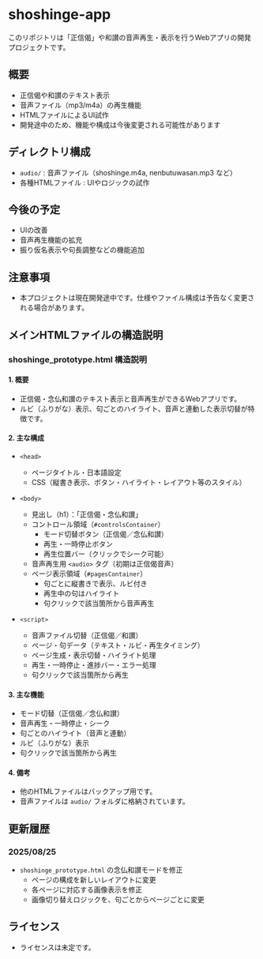 # shoshinge-app

このリポジトリは「正信偈」や和讃の音声再生・表示を行うWebアプリの開発プロジェクトです。

## 概要
- 正信偈や和讃のテキスト表示
- 音声ファイル（mp3/m4a）の再生機能
- HTMLファイルによるUI試作
- 開発途中のため、機能や構成は今後変更される可能性があります

## ディレクトリ構成
- `audio/` : 音声ファイル（shoshinge.m4a, nenbutuwasan.mp3 など）
- 各種HTMLファイル : UIやロジックの試作

## 今後の予定
- UIの改善
- 音声再生機能の拡充
- 振り仮名表示や句長調整などの機能追加

## 注意事項
- 本プロジェクトは現在開発途中です。仕様やファイル構成は予告なく変更される場合があります。


## メインHTMLファイルの構造説明

### shoshinge_prototype.html 構造説明

#### 1. 概要
- 正信偈・念仏和讃のテキスト表示と音声再生ができるWebアプリです。
- ルビ（ふりがな）表示、句ごとのハイライト、音声と連動した表示切替が特徴です。

#### 2. 主な構成

- `<head>`
	- ページタイトル・日本語設定
	- CSS（縦書き表示、ボタン・ハイライト・レイアウト等のスタイル）

- `<body>`
	- 見出し（h1）：「正信偈・念仏和讃」
	- コントロール領域（`#controlsContainer`）
		- モード切替ボタン（正信偈／念仏和讃）
		- 再生・一時停止ボタン
		- 再生位置バー（クリックでシーク可能）
	- 音声再生用 `<audio>` タグ（初期は正信偈音声）
	- ページ表示領域（`#pagesContainer`）
		- 句ごとに縦書きで表示、ルビ付き
		- 再生中の句はハイライト
		- 句クリックで該当箇所から音声再生

- `<script>`
	- 音声ファイル切替（正信偈／和讃）
	- ページ・句データ（テキスト・ルビ・再生タイミング）
	- ページ生成・表示切替・ハイライト処理
	- 再生・一時停止・進捗バー・エラー処理
	- 句クリックで該当箇所から再生

#### 3. 主な機能
- モード切替（正信偈／念仏和讃）
- 音声再生・一時停止・シーク
- 句ごとのハイライト（音声と連動）
- ルビ（ふりがな）表示
- 句クリックで該当箇所から再生

#### 4. 備考
- 他のHTMLファイルはバックアップ用です。
- 音声ファイルは `audio/` フォルダに格納されています。

## 更新履歴

### 2025/08/25
- `shoshinge_prototype.html` の念仏和讃モードを修正
  - ページの構成を新しいレイアウトに変更
  - 各ページに対応する画像表示を修正
  - 画像切り替えロジックを、句ごとからページごとに変更

## ライセンス
- ライセンスは未定です。
